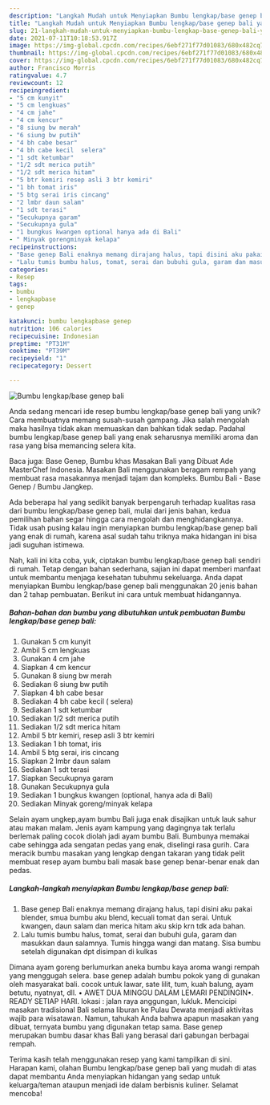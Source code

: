 ```yaml
---
description: "Langkah Mudah untuk Menyiapkan Bumbu lengkap/base genep bali yang Menggugah Selera"
title: "Langkah Mudah untuk Menyiapkan Bumbu lengkap/base genep bali yang Menggugah Selera"
slug: 21-langkah-mudah-untuk-menyiapkan-bumbu-lengkap-base-genep-bali-yang-menggugah-selera
date: 2021-07-11T10:18:53.917Z
image: https://img-global.cpcdn.com/recipes/6ebf271f77d01083/680x482cq70/bumbu-lengkapbase-genep-bali-foto-resep-utama.jpg
thumbnail: https://img-global.cpcdn.com/recipes/6ebf271f77d01083/680x482cq70/bumbu-lengkapbase-genep-bali-foto-resep-utama.jpg
cover: https://img-global.cpcdn.com/recipes/6ebf271f77d01083/680x482cq70/bumbu-lengkapbase-genep-bali-foto-resep-utama.jpg
author: Francisco Morris
ratingvalue: 4.7
reviewcount: 12
recipeingredient:
- "5 cm kunyit"
- "5 cm lengkuas"
- "4 cm jahe"
- "4 cm kencur"
- "8 siung bw merah"
- "6 siung bw putih"
- "4 bh cabe besar"
- "4 bh cabe kecil  selera"
- "1 sdt ketumbar"
- "1/2 sdt merica putih"
- "1/2 sdt merica hitam"
- "5 btr kemiri resep asli 3 btr kemiri"
- "1 bh tomat iris"
- "5 btg serai iris cincang"
- "2 lmbr daun salam"
- "1 sdt terasi"
- "Secukupnya garam"
- "Secukupnya gula"
- "1 bungkus kwangen optional hanya ada di Bali"
- " Minyak gorengminyak kelapa"
recipeinstructions:
- "Base genep Bali enaknya memang dirajang halus, tapi disini aku pakai blender, smua bumbu aku blend, kecuali tomat dan serai. Untuk kwangen, daun salam dan merica hitam aku skip krn tdk ada bahan."
- "Lalu tumis bumbu halus, tomat, serai dan bubuhi gula, garam dan masukkan daun salamnya. Tumis hingga wangi dan matang. Sisa bumbu setelah digunakan dpt disimpan di kulkas"
categories:
- Resep
tags:
- bumbu
- lengkapbase
- genep

katakunci: bumbu lengkapbase genep 
nutrition: 106 calories
recipecuisine: Indonesian
preptime: "PT31M"
cooktime: "PT39M"
recipeyield: "1"
recipecategory: Dessert

---
```



![Bumbu lengkap/base genep bali](https://img-global.cpcdn.com/recipes/6ebf271f77d01083/680x482cq70/bumbu-lengkapbase-genep-bali-foto-resep-utama.jpg)

Anda sedang mencari ide resep bumbu lengkap/base genep bali yang unik? Cara membuatnya memang susah-susah gampang. Jika salah mengolah maka hasilnya tidak akan memuaskan dan bahkan tidak sedap. Padahal bumbu lengkap/base genep bali yang enak seharusnya memiliki aroma dan rasa yang bisa memancing selera kita.

Baca juga: Base Genep, Bumbu khas Masakan Bali yang Dibuat Ade MasterChef Indonesia. Masakan Bali menggunakan beragam rempah yang membuat rasa masakannya menjadi tajam dan kompleks. Bumbu Bali - Base Genep / Bumbu Jangkep.

Ada beberapa hal yang sedikit banyak berpengaruh terhadap kualitas rasa dari bumbu lengkap/base genep bali, mulai dari jenis bahan, kedua pemilihan bahan segar hingga cara mengolah dan menghidangkannya. Tidak usah pusing kalau ingin menyiapkan bumbu lengkap/base genep bali yang enak di rumah, karena asal sudah tahu triknya maka hidangan ini bisa jadi suguhan istimewa.


Nah, kali ini kita coba, yuk, ciptakan bumbu lengkap/base genep bali sendiri di rumah. Tetap dengan bahan sederhana, sajian ini dapat memberi manfaat untuk membantu menjaga kesehatan tubuhmu sekeluarga. Anda dapat menyiapkan Bumbu lengkap/base genep bali menggunakan 20 jenis bahan dan 2 tahap pembuatan. Berikut ini cara untuk membuat hidangannya.

<!--inarticleads1-->

##### Bahan-bahan dan bumbu yang dibutuhkan untuk pembuatan Bumbu lengkap/base genep bali:

1. Gunakan 5 cm kunyit
1. Ambil 5 cm lengkuas
1. Gunakan 4 cm jahe
1. Siapkan 4 cm kencur
1. Gunakan 8 siung bw merah
1. Sediakan 6 siung bw putih
1. Siapkan 4 bh cabe besar
1. Sediakan 4 bh cabe kecil ( selera)
1. Sediakan 1 sdt ketumbar
1. Sediakan 1/2 sdt merica putih
1. Sediakan 1/2 sdt merica hitam
1. Ambil 5 btr kemiri, resep asli 3 btr kemiri
1. Sediakan 1 bh tomat, iris
1. Ambil 5 btg serai, iris cincang
1. Siapkan 2 lmbr daun salam
1. Sediakan 1 sdt terasi
1. Siapkan Secukupnya garam
1. Gunakan Secukupnya gula
1. Sediakan 1 bungkus kwangen (optional, hanya ada di Bali)
1. Sediakan  Minyak goreng/minyak kelapa


Selain ayam ungkep,ayam bumbu Bali juga enak disajikan untuk lauk sahur atau makan malam. Jenis ayam kampung yang dagingnya tak terlalu berlemak paling cocok diolah jadi ayam bumbu Bali. Bumbunya memakai cabe sehingga ada sengatan pedas yang enak, diselingi rasa gurih. Cara meracik bumbu masakan yang lengkap dengan takaran yang tidak pelit membuat resep ayam bumbu bali masak base genep benar-benar enak dan pedas. 

<!--inarticleads2-->

##### Langkah-langkah menyiapkan Bumbu lengkap/base genep bali:

1. Base genep Bali enaknya memang dirajang halus, tapi disini aku pakai blender, smua bumbu aku blend, kecuali tomat dan serai. Untuk kwangen, daun salam dan merica hitam aku skip krn tdk ada bahan.
1. Lalu tumis bumbu halus, tomat, serai dan bubuhi gula, garam dan masukkan daun salamnya. Tumis hingga wangi dan matang. Sisa bumbu setelah digunakan dpt disimpan di kulkas


Dimana ayam goreng berlumurkan aneka bumbu kaya aroma wangi rempah yang menggugah selera. base genep adalah bumbu pokok yang di gunakan oleh masyarakat bali. cocok untuk lawar, sate lilit, tum, kuah balung, ayam betutu, nyatnyat, dll. • AWET DUA MINGGU DALAM LEMARI PENDINGIN•. READY SETIAP HARI. lokasi : jalan raya anggungan, lukluk. Mencicipi masakan tradisional Bali selama liburan ke Pulau Dewata menjadi aktivitas wajib para wisatawan. Namun, tahukah Anda bahwa apapun masakan yang dibuat, ternyata bumbu yang digunakan tetap sama. Base genep merupakan bumbu dasar khas Bali yang berasal dari gabungan berbagai rempah. 

Terima kasih telah menggunakan resep yang kami tampilkan di sini. Harapan kami, olahan Bumbu lengkap/base genep bali yang mudah di atas dapat membantu Anda menyiapkan hidangan yang sedap untuk keluarga/teman ataupun menjadi ide dalam berbisnis kuliner. Selamat mencoba!

